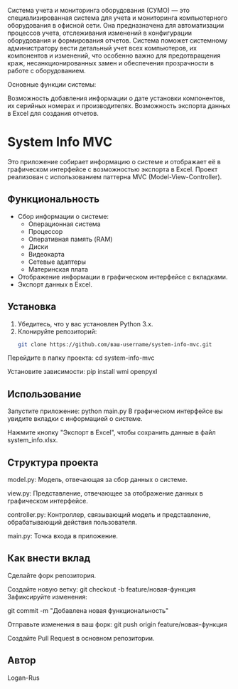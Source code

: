 Система учета и мониторинга оборудования (СУМО) — это специализированная система для учета и мониторинга компьютерного оборудования в офисной сети. Она предназначена для автоматизации процессов учета, отслеживания изменений в конфигурации оборудования и формирования отчетов. Система поможет системному администратору вести детальный учет всех компьютеров, их компонентов и изменений, что особенно важно для предотвращения краж, несанкционированных замен и обеспечения прозрачности в работе с оборудованием.

Основные функции системы:

Возможность добавления информации о дате установки компонентов, их серийных номерах и производителях.
Возможность экспорта данных в Excel для создания отчетов.

# System Info MVC

Это приложение собирает информацию о системе и отображает её в графическом интерфейсе с возможностью экспорта в Excel. Проект реализован с использованием паттерна MVC (Model-View-Controller).

## Функциональность

- Сбор информации о системе:
  - Операционная система
  - Процессор
  - Оперативная память (RAM)
  - Диски
  - Видеокарта
  - Сетевые адаптеры
  - Материнская плата
- Отображение информации в графическом интерфейсе с вкладками.
- Экспорт данных в Excel.

## Установка

1. Убедитесь, что у вас установлен Python 3.x.
2. Клонируйте репозиторий:
   ```bash
   git clone https://github.com/ваш-username/system-info-mvc.git

Перейдите в папку проекта:
cd system-info-mvc

Установите зависимости:
pip install wmi openpyxl

## Использование
Запустите приложение:
python main.py
В графическом интерфейсе вы увидите вкладки с информацией о системе.

Нажмите кнопку "Экспорт в Excel", чтобы сохранить данные в файл system_info.xlsx.

## Структура проекта
model.py: Модель, отвечающая за сбор данных о системе.

view.py: Представление, отвечающее за отображение данных в графическом интерфейсе.

controller.py: Контроллер, связывающий модель и представление, обрабатывающий действия пользователя.

main.py: Точка входа в приложение.

## Как внести вклад
Сделайте форк репозитория.

Создайте новую ветку:
git checkout -b feature/новая-функция
Зафиксируйте изменения:

git commit -m "Добавлена новая функциональность"

Отправьте изменения в ваш форк:
git push origin feature/новая-функция

Создайте Pull Request в основном репозитории.

## Автор
Logan-Rus














